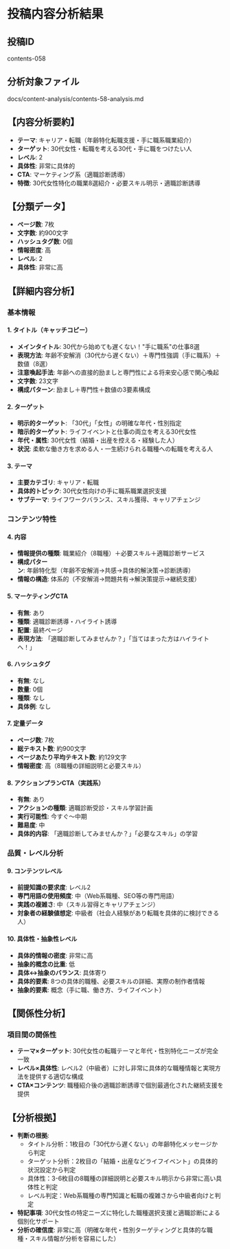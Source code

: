 # 投稿内容分析結果

## 投稿ID
contents-058

## 分析対象ファイル
docs/content-analysis/contents-58-analysis.md

## 【内容分析要約】
- **テーマ**: キャリア・転職（年齢特化転職支援・手に職系職業紹介）
- **ターゲット**: 30代女性・転職を考える30代・手に職をつけたい人
- **レベル**: 2
- **具体性**: 非常に具体的
- **CTA**: マーケティング系（適職診断誘導）
- **特徴**: 30代女性特化の職業8選紹介・必要スキル明示・適職診断誘導

## 【分類データ】
- **ページ数**: 7枚
- **文字数**: 約900文字
- **ハッシュタグ数**: 0個
- **情報密度**: 高
- **レベル**: 2
- **具体性**: 非常に高

## 【詳細内容分析】

### 基本情報
#### 1. タイトル（キャッチコピー）
- **メインタイトル**: 30代から始めても遅くない！"手に職系"の仕事8選
- **表現方法**: 年齢不安解消（30代から遅くない）＋専門性強調（手に職系）＋数値（8選）
- **注意喚起手法**: 年齢への直接的励ましと専門性による将来安心感で関心喚起
- **文字数**: 23文字
- **構成パターン**: 励まし＋専門性＋数値の3要素構成

#### 2. ターゲット
- **明示的ターゲット**: 「30代」「女性」の明確な年代・性別指定
- **暗示的ターゲット**: ライフイベントと仕事の両立を考える30代女性
- **年代・属性**: 30代女性（結婚・出産を控える・経験した人）
- **状況**: 柔軟な働き方を求める人・一生続けられる職種への転職を考える人

#### 3. テーマ
- **主要カテゴリ**: キャリア・転職
- **具体的トピック**: 30代女性向けの手に職系職業選択支援
- **サブテーマ**: ライフワークバランス、スキル獲得、キャリアチェンジ

### コンテンツ特性
#### 4. 内容
- **情報提供の種類**: 職業紹介（8職種）＋必要スキル＋適職診断サービス
- **構成パターン**: 年齢特化型（年齢不安解消→共感→具体的解決策→診断誘導）
- **情報の構造**: 体系的（不安解消→問題共有→解決策提示→継続支援）

#### 5. マーケティングCTA
- **有無**: あり
- **種類**: 適職診断誘導・ハイライト誘導
- **配置**: 最終ページ
- **表現方法**: 「適職診断してみませんか？」「当てはまった方はハイライトへ！」

#### 6. ハッシュタグ
- **有無**: なし
- **数量**: 0個
- **種類**: なし
- **具体例**: なし

#### 7. 定量データ
- **ページ数**: 7枚
- **総テキスト数**: 約900文字
- **ページあたり平均テキスト数**: 約129文字
- **情報密度**: 高（8職種の詳細説明と必要スキル）

#### 8. アクションプランCTA（実践系）
- **有無**: あり
- **アクションの種類**: 適職診断受診・スキル学習計画
- **実行可能性**: 今すぐ〜中期
- **難易度**: 中
- **具体的内容**: 「適職診断してみませんか？」「必要なスキル」の学習

### 品質・レベル分析
#### 9. コンテンツレベル
- **前提知識の要求度**: レベル2
- **専門用語の使用頻度**: 中（Web系職種、SEO等の専門用語）
- **実践の複雑さ**: 中（スキル習得とキャリアチェンジ）
- **対象者の経験値想定**: 中級者（社会人経験があり転職を具体的に検討できる人）

#### 10. 具体性・抽象性レベル
- **具体的情報の密度**: 非常に高
- **抽象的概念の比重**: 低
- **具体↔抽象のバランス**: 具体寄り
- **具体的要素**: 8つの具体的職種、必要スキルの詳細、実際の制作者情報
- **抽象的要素**: 概念（手に職、働き方、ライフイベント）

## 【関係性分析】
### 項目間の関係性
- **テーマ×ターゲット**: 30代女性の転職テーマと年代・性別特化ニーズが完全一致
- **レベル×具体性**: レベル2（中級者）に対し非常に具体的な職種情報と実現方法を提供する適切な構成
- **CTA×コンテンツ**: 職種紹介後の適職診断誘導で個別最適化された継続支援を提供

## 【分析根拠】
- **判断の根拠**: 
  - タイトル分析：1枚目の「30代から遅くない」の年齢特化メッセージから判定
  - ターゲット分析：2枚目の「結婚・出産などライフイベント」の具体的状況設定から判定
  - 具体性：3-6枚目の8職種の詳細説明と必要スキル明示から非常に高い具体性と判定
  - レベル判定：Web系職種の専門知識と転職の複雑さから中級者向けと判定
- **特記事項**: 30代女性の特定ニーズに特化した職種選択支援と適職診断による個別化サポート
- **分析の確信度**: 非常に高（明確な年代・性別ターゲティングと具体的な職種・スキル情報が分析を容易にした）